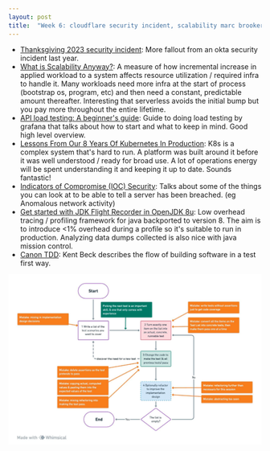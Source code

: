 ```yaml
---
layout: post
title:  "Week 6: cloudflare security incident, scalability marc brooker, load testing performance"
---
```


* [Thanksgiving 2023 security incident](https://blog.cloudflare.com/thanksgiving-2023-security-incident): More fallout from an okta security incident last year.
* [What is Scalability Anyway?](http://brooker.co.za/blog/2024/01/18/scalability.html): A measure of how incremental increase in applied workload to a system affects resource utilization / required infra to handle it. Many workloads need more infra at the start of process (bootstrap os, program, etc) and then need a constant, predictable amount thereafter. Interesting that serverless avoids the initial bump but you pay more throughout the entire lifetime.
* [API load testing: A beginner's guide](https://grafana.com/blog/2024/01/30/api-load-testing/?ck_subscriber_id=185275687): Guide to doing load testing by grafana that talks about how to start and what to keep in mind. Good high level overview.
* [Lessons From Our 8 Years Of Kubernetes In Production](https://medium.com/@.anders/learnings-from-our-8-years-of-kubernetes-in-production-two-major-cluster-crashes-ditching-self-0257c09d36cd): K8s is a complex system that's hard to run. A platform was built around it before it was well understood / ready for broad use. A lot of operations energy will be spent understanding it and keeping it up to date. Sounds fantastic!
* [Indicators of Compromise (IOC) Security](https://www.crowdstrike.com/cybersecurity-101/indicators-of-compromise/): Talks about some of the things you can look at to be able to tell a server has been breached. (eg Anomalous network activity)
* [Get started with JDK Flight Recorder in OpenJDK 8u](https://developers.redhat.com/blog/2020/08/25/get-started-with-jdk-flight-recorder-in-openjdk-8u): Low overhead tracing / profiling framework for java backported to version 8. The aim is to introduce <1% overhead during a profile so it's suitable to run in production. Analyzing data dumps collected is also nice with java mission control.
* [Canon TDD](https://tidyfirst.substack.com/p/canon-tdd): Kent Beck describes the flow of building software in a test first way.

![Canon tdd flow chart](/assets/2024/canon_tdd.jpg)